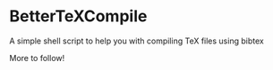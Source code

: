 BetterTeXCompile
================

A simple shell script to help you with compiling TeX files using bibtex

More to follow!
